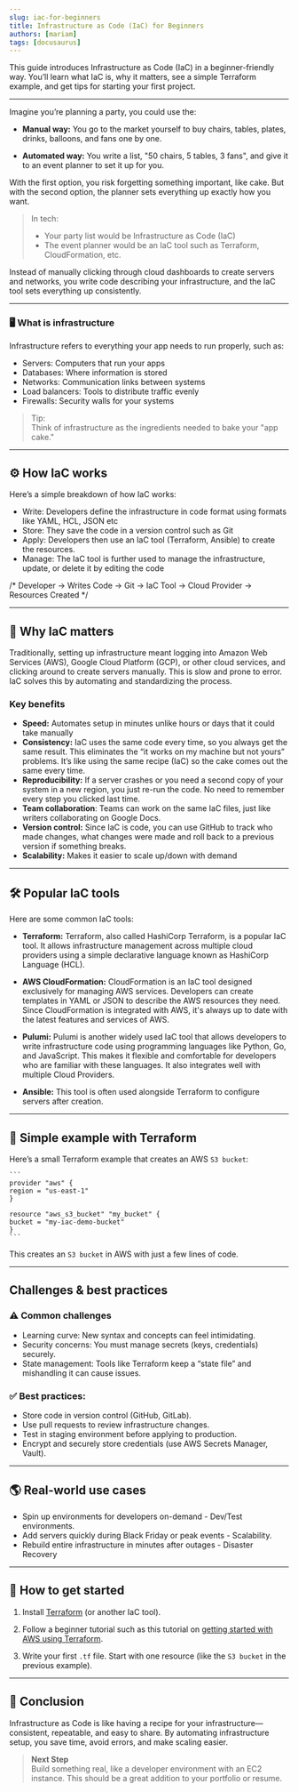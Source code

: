 ```yaml
---
slug: iac-for-beginners
title: Infrastructure as Code (IaC) for Beginners
authors: [mariam]
tags: [docusaurus]
---
```


This guide introduces Infrastructure as Code (IaC) in a beginner-friendly way. You’ll learn what IaC is, why it matters, see a simple Terraform example, and get tips for starting your first project.

<!-- truncate -->

---

Imagine you’re planning a party, you could use the: 
- **Manual way:** You go to the market yourself to buy chairs, tables, plates, drinks, balloons, and fans one by one.

- **Automated way:** You write a list, "50 chairs, 5 tables, 3 fans", and give it to an event planner to set it up for you.  

With the first option, you risk forgetting something important, like cake. But with the second option, the planner sets everything up exactly how you want.  

> In tech:  
> - Your party list would be Infrastructure as Code (IaC)  
> - The event planner would be an IaC tool such as Terraform, CloudFormation, etc.  


Instead of manually clicking through cloud dashboards to create servers and networks, you write code describing your infrastructure, and the IaC tool sets everything up consistently.

---

### 🖥️ What is infrastructure
Infrastructure refers to everything your app needs to run properly, such as:  
- Servers: Computers that run your apps
- Databases: Where information is stored
- Networks: Communication links between systems
- Load balancers: Tools to distribute traffic evenly
- Firewalls: Security walls for your systems

> Tip:  
> Think of infrastructure as the ingredients needed to bake your "app cake."  


---

## ⚙️ How IaC works 
Here’s a simple breakdown of how IaC works:  
- Write: Developers define the infrastructure in code format using formats like YAML, HCL, JSON etc
- Store: They save the code in a version control such as Git
- Apply: Developers then use an IaC tool (Terraform, Ansible) to create the resources. 
- Manage: The IaC tool is further used to manage the infrastructure, update, or delete it by editing the code  


/* Developer → Writes Code → Git → IaC Tool → Cloud Provider → Resources Created */


---

## 🚀 Why IaC matters
Traditionally, setting up infrastructure meant logging into Amazon Web Services (AWS), Google Cloud Platform (GCP), or other cloud services, and clicking around to create servers manually. This is slow and prone to error. 
IaC solves this by automating and standardizing the process.

### Key benefits
- **Speed:** Automates setup in minutes unlike hours or days that it could take manually
- **Consistency:** IaC uses the same code every time, so you always get the same result. This eliminates the “it works on my machine but not yours” problems. It’s like using the same recipe (IaC) so the cake comes out the same every time.
- **Reproducibility:**  If a server crashes or you need a second copy of your system in a new region, you just re-run the code. No need to remember every step you clicked last time.
- **Team collaboration**: Teams can work on the same IaC files, just like writers collaborating on Google Docs.
- **Version control:** Since IaC is code, you can use GitHub to track who made changes, what changes were made and roll back to a previous version if something breaks.
- **Scalability:** Makes it easier to scale up/down with demand


---

## 🛠️ Popular IaC tools 
Here are some common IaC tools:
- **Terraform:** Terraform, also called HashiCorp Terraform, is a popular IaC tool. It allows infrastructure management across multiple cloud providers using a simple declarative language known as HashiCorp Language (HCL). 

- **AWS CloudFormation:** CloudFormation is an IaC tool designed exclusively for managing AWS services. Developers can create templates in YAML or JSON to describe the AWS resources they need. Since CloudFormation is integrated with AWS, it's always up to date with the latest features and services of AWS.

- **Pulumi:** Pulumi is another widely used IaC tool that allows developers to write infrastructure code using programming languages like Python, Go, and JavaScript. This makes it flexible and comfortable for developers who are familiar with these languages. It also integrates well with multiple Cloud Providers. 

- **Ansible:** This tool is often used alongside Terraform to configure servers after creation.


---

## 📜 Simple example with Terraform
Here’s a small Terraform example that creates an AWS `S3 bucket`:

    ```       
    provider "aws" {
    region = "us-east-1"
    }

    resource "aws_s3_bucket" "my_bucket" {
    bucket = "my-iac-demo-bucket"
    }
    ```
This creates an `S3 bucket` in AWS with just a few lines of code.

---

## Challenges & best practices
### ⚠️ Common challenges
- Learning curve: New syntax and concepts can feel intimidating.
- Security concerns: You must manage secrets (keys, credentials) securely.
- State management: Tools like Terraform keep a “state file” and mishandling it can cause issues.

### ✅ Best practices:
- Store code in version control (GitHub, GitLab).
- Use pull requests to review infrastructure changes.
- Test in staging environment before applying to production.
- Encrypt and securely store credentials (use AWS Secrets Manager, Vault).


---

## 🌎 Real-world use cases
- Spin up environments for developers on-demand - Dev/Test environments.
- Add servers quickly during Black Friday or peak events - Scalability.
- Rebuild entire infrastructure in minutes after outages - Disaster Recovery


---

## 🏁 How to get started
1. Install [Terraform](https://developer.hashicorp.com/terraform/install) (or another IaC tool).

2. Follow a beginner tutorial such as this tutorial on [getting started with AWS using Terraform](https://developer.hashicorp.com/terraform/tutorials/aws-get-started).

3. Write your first `.tf` file. Start with one resource (like the `S3 bucket` in the previous example).

---

## 🎯 Conclusion
Infrastructure as Code is like having a recipe for your infrastructure—consistent, repeatable, and easy to share. By automating infrastructure setup, you save time, avoid errors, and make scaling easier.

> **Next Step**  
> Build something real, like a developer environment with an EC2 instance. This should be a great addition to your portfolio or resume.






